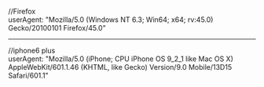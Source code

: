 //Firefox  
userAgent: "Mozilla/5.0 (Windows NT 6.3; Win64; x64; rv:45.0) Gecko/20100101 Firefox/45.0"
***
//iphone6 plus  
userAgent: "Mozilla/5.0 (iPhone; CPU iPhone OS 9_2_1 like Mac OS X) AppleWebKit/601.1.46 (KHTML, like Gecko) Version/9.0 Mobile/13D15 Safari/601.1"
